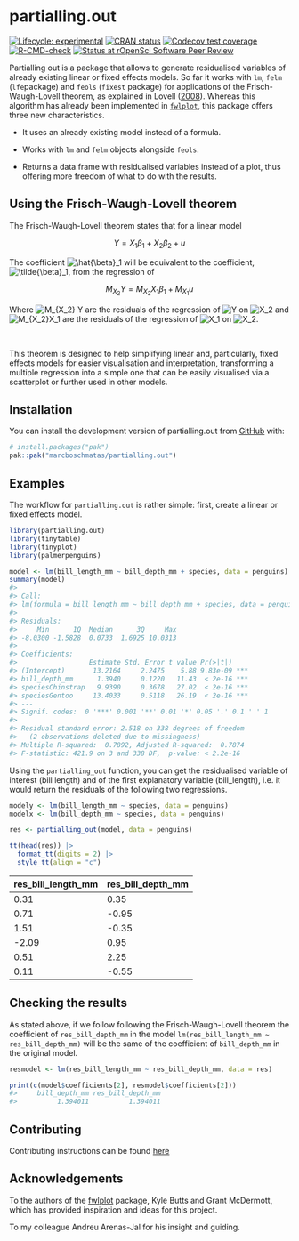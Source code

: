 
<!-- README.md is generated from README.Rmd. Please edit that file -->

# partialling.out

<!-- badges: start -->

[![Lifecycle:
experimental](https://img.shields.io/badge/lifecycle-experimental-orange.svg)](https://lifecycle.r-lib.org/articles/stages.html#experimental)
[![CRAN
status](https://www.r-pkg.org/badges/version/partialling.out)](https://CRAN.R-project.org/package=partialling.out)
[![Codecov test
coverage](https://codecov.io/gh/marcboschmatas/partialling.out/graph/badge.svg)](https://app.codecov.io/gh/marcboschmatas/partialling.out)
[![R-CMD-check](https://github.com/marcboschmatas/partialling.out/actions/workflows/R-CMD-check.yaml/badge.svg)](https://github.com/marcboschmatas/partialling.out/actions/workflows/R-CMD-check.yaml)
[![Status at rOpenSci Software Peer
Review](https://badges.ropensci.org/703_status.svg)](https://github.com/ropensci/software-review/issues/703)
<!-- badges: end -->

Partialling out is a package that allows to generate residualised
variables of already existing linear or fixed effects models. So far it
works with `lm`, `felm` (`lfe`package) and `feols` (`fixest` package)
for applications of the Frisch-Waugh-Lovell theorem, as explained in
Lovell ([2008](doi:10.3200/JECE.39.1.88-91)). Whereas this algorithm has
already been implemented in
[`fwlplot`](https://github.com/kylebutts/fwlplot), this package offers
three new characteristics.

  - It uses an already existing model instead of a formula.

  - Works with `lm` and `felm` objects alongside `feols`.

  - Returns a data.frame with residualised variables instead of a plot,
    thus offering more freedom of what to do with the results.

## Using the Frisch-Waugh-Lovell theorem

The Frisch-Waugh-Lovell theorem states that for a linear model

``` math
Y = X_1 \beta_1 + X_2 \beta_2 + u
```

The coefficient
![\\hat{\\beta}\_1](https://latex.codecogs.com/png.image?%5Cdpi%7B110%7D&space;%5Cbg_white&space;%5Chat%7B%5Cbeta%7D_1
"\\hat{\\beta}_1") will be equivalent to the coefficient,
![\\tilde{\\beta}\_1](https://latex.codecogs.com/png.image?%5Cdpi%7B110%7D&space;%5Cbg_white&space;%5Ctilde%7B%5Cbeta%7D_1
"\\tilde{\\beta}_1"), from the regression of

``` math
M_{X_2} Y = M_{X_2} X_1 \beta_1 + M_{X_1} u
```

Where ![M\_{X\_2}
Y](https://latex.codecogs.com/png.image?%5Cdpi%7B110%7D&space;%5Cbg_white&space;M_%7BX_2%7D%20Y
"M_{X_2} Y") are the residuals of the regression of
![Y](https://latex.codecogs.com/png.image?%5Cdpi%7B110%7D&space;%5Cbg_white&space;Y
"Y") on
![X\_2](https://latex.codecogs.com/png.image?%5Cdpi%7B110%7D&space;%5Cbg_white&space;X_2
"X_2") and
![M\_{X\_2}X\_1](https://latex.codecogs.com/png.image?%5Cdpi%7B110%7D&space;%5Cbg_white&space;M_%7BX_2%7DX_1
"M_{X_2}X_1") are the residuals of the regression of
![X\_1](https://latex.codecogs.com/png.image?%5Cdpi%7B110%7D&space;%5Cbg_white&space;X_1
"X_1") on
![X\_2](https://latex.codecogs.com/png.image?%5Cdpi%7B110%7D&space;%5Cbg_white&space;X_2
"X_2").

<br/>

This theorem is designed to help simplifying linear and, particularly,
fixed effects models for easier visualisation and interpretation,
transforming a multiple regression into a simple one that can be easily
visualised via a scatterplot or further used in other models.

## Installation

You can install the development version of partialling.out from
[GitHub](https://github.com/) with:

``` r
# install.packages("pak")
pak::pak("marcboschmatas/partialling.out")
```

## Examples

The workflow for `partialling.out` is rather simple: first, create a
linear or fixed effects model.

``` r
library(partialling.out)
library(tinytable)
library(tinyplot)
library(palmerpenguins)

model <- lm(bill_length_mm ~ bill_depth_mm + species, data = penguins)
summary(model)
#> 
#> Call:
#> lm(formula = bill_length_mm ~ bill_depth_mm + species, data = penguins)
#> 
#> Residuals:
#>     Min      1Q  Median      3Q     Max 
#> -8.0300 -1.5828  0.0733  1.6925 10.0313 
#> 
#> Coefficients:
#>                  Estimate Std. Error t value Pr(>|t|)    
#> (Intercept)       13.2164     2.2475    5.88 9.83e-09 ***
#> bill_depth_mm      1.3940     0.1220   11.43  < 2e-16 ***
#> speciesChinstrap   9.9390     0.3678   27.02  < 2e-16 ***
#> speciesGentoo     13.4033     0.5118   26.19  < 2e-16 ***
#> ---
#> Signif. codes:  0 '***' 0.001 '**' 0.01 '*' 0.05 '.' 0.1 ' ' 1
#> 
#> Residual standard error: 2.518 on 338 degrees of freedom
#>   (2 observations deleted due to missingness)
#> Multiple R-squared:  0.7892, Adjusted R-squared:  0.7874 
#> F-statistic: 421.9 on 3 and 338 DF,  p-value: < 2.2e-16
```

Using the `partialling_out` function, you can get the residualised
variable of interest (bill length) and of the first explanatory variable
(bill\_length), i.e. it would return the residuals of the following two
regressions.

``` r
modely <- lm(bill_length_mm ~ species, data = penguins)
modelx <- lm(bill_depth_mm ~ species, data = penguins)
```

``` r
res <- partialling_out(model, data = penguins)

tt(head(res)) |>
  format_tt(digits = 2) |>
  style_tt(align = "c")
```

| res\_bill\_length\_mm | res\_bill\_depth\_mm |
| --------------------- | -------------------- |
| 0.31                  | 0.35                 |
| 0.71                  | \-0.95               |
| 1.51                  | \-0.35               |
| \-2.09                | 0.95                 |
| 0.51                  | 2.25                 |
| 0.11                  | \-0.55               |

## Checking the results

As stated above, if we follow following the Frisch-Waugh-Lovell theorem
the coefficient of `res_bill_depth_mm` in the model
`lm(res_bill_length_mm ~ res_bill_depth_mm)` will be the same of the
coefficient of `bill_depth_mm` in the original model.

``` r
resmodel <- lm(res_bill_length_mm ~ res_bill_depth_mm, data = res)

print(c(model$coefficients[2], resmodel$coefficients[2]))
#>     bill_depth_mm res_bill_depth_mm 
#>          1.394011          1.394011
```

## Contributing

Contributing instructions can be found
[here](https://github.com/marcboschmatas/partialling.out/blob/main/.github/contributing.md)

## Acknowledgements

To the authors of the [fwlplot](https://github.com/kylebutts/fwlplot)
package, Kyle Butts and Grant McDermott, which has provided inspiration
and ideas for this project.

To my colleague Andreu Arenas-Jal for his insight and guiding.
